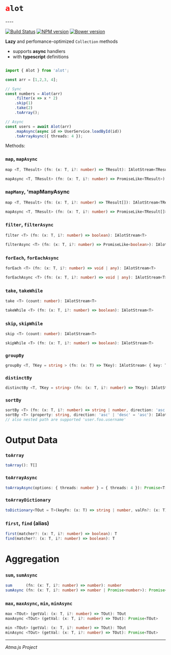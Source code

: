 <h1><font color='red'><code>a</code></font><code>lot</code></h1>
----

[![Build Status](https://travis-ci.org/atmajs/alot.png?branch=master)](https://travis-ci.org/tenbits/alot)
[![NPM version](https://badge.fury.io/js/alot.svg)](http://badge.fury.io/js/alot)
[![Bower version](https://badge.fury.io/bo/alot.svg)](http://badge.fury.io/bo/alot)


**Lazy** and perfomance-optimized `Collection` methods

* supports **async** handlers
* with **typescript** definitions



```typescript

import { Alot } from 'alot';

const arr = [1,2,3, 4];

// Sync
const numbers = Alot(arr)
    .filter(x => x * 2)
    .skip(1)
    .take(2)
    .toArray();

// Async
const users = await Alot(arr)
    .mapAsync(async id => UserService.loadById(id))
    .toArrayAsync({ threads: 4 });

```

Methods: 

### `map`, `mapAsync`

```ts
map <T, TResult> (fn: (x: T, i?: number) => TResult): IAlotStream<TResult>
```

```ts
mapAsync <T, TResult> (fn: (x: T, i?: number) => PromiseLike<TResult>): IAlotStream<TResult>
```

### `mapMany`, 'mapManyAsync

```ts
map <T, TResult> (fn: (x: T, i?: number) => TResult[]): IAlotStream<TResult>
```

```ts
mapAsync <T, TResult> (fn: (x: T, i?: number) => PromiseLike<TResult[]>): IAlotStream<TResult>
```


### `filter`, `filterAsync`

```ts
filter <T> (fn: (x: T, i?: number) => boolean): IAlotStream<T>
```

```ts
filterAsync <T> (fn: (x: T, i?: number) => PromiseLike<boolean>): IAlotStream<T>
```


### `forEach`, `forEachAsync`
```ts
forEach <T> (fn: (x: T, i?: number) => void | any): IAlotStream<T>
```
```ts
forEachAsync <T> (fn: (x: T, i?: number) => void | any): IAlotStream<T>
```

### `take`, `takeWhile`

```ts
take <T> (count: number): IAlotStream<T>
```

```ts
takeWhile <T> (fn: (x: T, i?: number) => boolean): IAlotStream<T>
```

### `skip`, `skipWhile`

```ts
skip <T> (count: number): IAlotStream<T>
```

```ts
skipWhile <T> (fn: (x: T, i?: number) => boolean): IAlotStream<T>
```


### `groupBy`

```ts
groupBy <T, TKey = string > (fn: (x: T) => TKey): IAlotStream< { key: TKey[], values: T[] } >
```

### `distinctBy`

```ts
distinctBy <T, TKey = string> (fn: (x: T, i?: number) => TKey): IAlotStream<T>
```


### `sortBy`

```ts
sortBy <T> (fn: (x: T, i?: number) => string | number, direction: 'asc' | 'desc' = 'asc'): IAlotStream<T>
sortBy <T> (property: string, direction: 'asc' | 'desc' = 'asc'): IAlotStream<T>
// also nested path are supported 'user.foo.username'
```

# Output Data

### `toArray`

```ts
toArray(): T[]
```

### `toArrayAsync`

```ts
toArrayAsync(options: { threads: number } = { threads: 4 }): Promise<T[]>
```


### `toArrayDictionary`

```ts
toDictionary<TOut = T>(keyFn: (x: T) => string | number, valFn?: (x: T) => TOut ): { [key: string]: TOut }
```

### `first`, `find` (alias)

```ts
first(matcher?: (x: T, i?: number) => boolean): T
find(matcher?: (x: T, i?: number) => boolean): T
```

# Aggregation

### `sum`, `sumAsync`

```ts
sum      (fn: (x: T, i?: number) => number): number
sumAsync (fn: (x: T, i?: number) => number | Promise<number>): Promise<number>
```

### `max`, `maxAsync`, `min`, `minAsync`

```ts
max <TOut> (getVal: (x: T, i?: number) => TOut): TOut
maxAsync <TOut> (getVal: (x: T, i?: number) => TOut): Promise<TOut>

min <TOut> (getVal: (x: T, i?: number) => TOut): TOut
minAsync <TOut> (getVal: (x: T, i?: number) => TOut): Promise<TOut>

```

----
_Atma.js Project_
